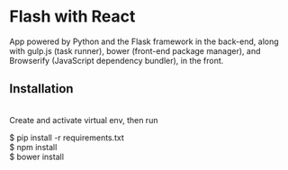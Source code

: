 # Flash with React

App powered by Python and the Flask framework in the back-end, along with gulp.js (task runner), bower (front-end package manager), and Browserify (JavaScript dependency bundler), in the front.

<h2>Installation</h2>
<br>
Create and activate virtual env, then run

$ pip install -r requirements.txt
<br>
$ npm install
<br>
$ bower install
